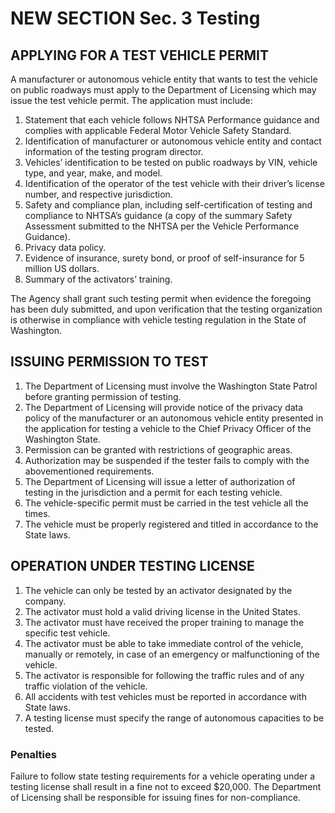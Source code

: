 
# NEW SECTION Sec. 3 Testing

## APPLYING FOR A TEST VEHICLE PERMIT
A manufacturer or autonomous vehicle entity that wants to test the vehicle on public roadways must apply to the Department of Licensing which may issue the test vehicle permit. The application must include:
    
1. Statement that each vehicle follows NHTSA Performance guidance and complies with applicable Federal Motor Vehicle Safety Standard.
2. Identification of manufacturer or autonomous vehicle entity and contact information of the testing program director.
3. Vehicles’ identification to be tested on public roadways by VIN, vehicle type, and year, make, and model.
4. Identification of the operator of the test vehicle with their driver’s license number, and respective jurisdiction.
5. Safety and compliance plan, including self-certification of testing and compliance to NHTSA’s guidance (a copy of the summary Safety Assessment submitted to the NHTSA per the Vehicle Performance Guidance).
6. Privacy data policy.
7. Evidence of insurance, surety bond, or proof of self-insurance for 5 million US dollars.
8. Summary of the activators’ training.

The Agency shall grant such testing permit when evidence the foregoing has been duly submitted, and upon verification that the testing organization is otherwise in compliance with vehicle testing regulation in the State of Washington. 


## ISSUING PERMISSION TO TEST
1. The Department of Licensing must involve the Washington State Patrol before granting permission of testing.
2. The Department of Licensing will provide notice of the privacy data policy of the manufacturer or an autonomous vehicle entity presented in the application for testing a vehicle to the Chief Privacy Officer of the Washington State.
3. Permission can be granted with restrictions of geographic areas. 
4. Authorization may be suspended if the tester fails to comply with the abovementioned requirements.
5. The Department of Licensing will issue a letter of authorization of testing in the jurisdiction and a permit for each testing vehicle.
6. The vehicle-specific permit must be carried in the test vehicle all the times.
7. The vehicle must be properly registered and titled in accordance to the State laws.

## OPERATION UNDER TESTING LICENSE
1. The vehicle can only be tested by an activator designated by the company.
2. The activator must hold a valid driving license in the United States.
3. The activator must have received the proper training to manage the specific test vehicle.
4. The activator must be able to take immediate control of the vehicle, manually or remotely, in case of an emergency or malfunctioning of the vehicle.
5. The activator is responsible for following the traffic rules and of any traffic violation of the vehicle.
6. All accidents with test vehicles must be reported in accordance with State laws.
7. A testing license must specify the range of autonomous capacities to be tested. 


### Penalties
Failure to follow state testing requirements for a vehicle operating under a testing license shall result in a fine not to exceed $20,000. 
The Department of Licensing shall be responsible for issuing fines for non-compliance. 

